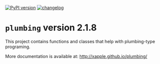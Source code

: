[![PyPI version](https://badge.fury.io/py/plumbing.svg)](https://badge.fury.io/py/plumbing)
[![changelog](http://allmychanges.com/p/python/plumbing/badge/)](http://allmychanges.com/p/python/plumbing/?utm_source=badge)

# `plumbing` version 2.1.8

This project contains functions and classes that help with plumbing-type programing.

More documentation is available at:
http://xapple.github.io/plumbing/